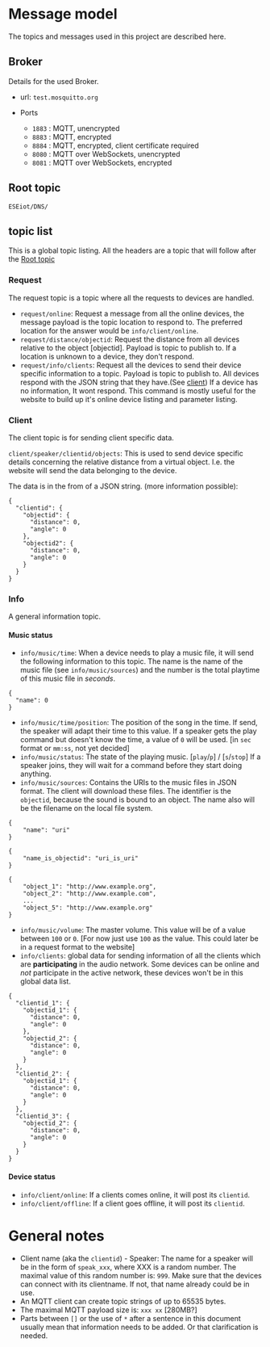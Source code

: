 # Message model

The topics and messages used in this project are described here.

## Broker

Details for the used Broker.

- url: `test.mosquitto.org`
- Ports

  - `1883` : MQTT, unencrypted
  - `8883` : MQTT, encrypted
  - `8884` : MQTT, encrypted, client certificate required
  - `8080` : MQTT over WebSockets, unencrypted
  - `8081` : MQTT over WebSockets, encrypted

## Root topic

`ESEiot/DNS/`

## topic list

This is a global topic listing. All the headers are a topic that will follow after the [Root topic](#root-topic)

### Request

The request topic is a topic where all the requests to devices are handled.

- `request/online`: Request a message from all the online devices, the message payload is the topic location to respond to. The preferred location for the answer would be `info/client/online`.
- `request/distance/objectid`: Request the distance from all devices relative to the object [objectid]. Payload is topic to publish to. If a location is unknown to a device, they don't respond.
- `request/info/clients`: Request all the devices to send their device specific information to a topic. Payload is topic to publish to. All devices respond with the JSON string that they have.(See [client](#client)) If a device has no information, It wont respond. This command is mostly useful for the website to build up it's online device listing and parameter listing.

### Client

The client topic is for sending client specific data.

`client/speaker/clientid/objects`: This is used to send device specific details concerning the relative distance from a virtual object. I.e. the website will send the data belonging to the device.

The data is in the from of a JSON string. (more information possible):

```
{
  "clientid": {
    "objectid": {
      "distance": 0,
      "angle": 0
    },
    "objectid2": {
      "distance": 0,
      "angle": 0
    }
  }
}
```

### Info

A general information topic.

#### Music status

- `info/music/time`: When a device needs to play a music file, it will send the following information to this topic. The name is the name of the music file (see `info/music/sources`) and the number is the total playtime of this music file in *seconds*.
```
{
  "name": 0
}
```
- `info/music/time/position`: The position of the song in the time. If send, the speaker will adapt their time to this value. If a speaker gets the play command but doesn't know the time, a value of `0` will be used. [in `sec` format or `mm:ss`, not yet decided]
- `info/music/status`: The state of the playing music. [`play`/`p`] / [`s`/`stop`] If a speaker joins, they will wait for a command before they start doing anything.
- `info/music/sources`: Contains the URIs to the music files in JSON format. The client will download these files. The identifier is the `objectid`, because the sound is bound to an object. The name also will be the filename on the local file system.
```
{
    "name": "uri"
}
```
```
{
    "name_is_objectid": "uri_is_uri"
}
```
```
{
    "object_1": "http://www.example.org",
    "object_2": "http://www.example.com",
    ...
    "object_5": "http://www.example.org"
}
```
- `info/music/volume`: The master volume. This value will be of a value between `100` or `0`. [For now just use `100` as the value. This could later be in a request format to the website]
- `info/clients`: global data for sending information of all the clients which are **participating** in the audio network. Some devices can be online and *not* participate in the active network, these devices won't be in this global data list.
```
{
  "clientid_1": {
    "objectid_1": {
      "distance": 0,
      "angle": 0
    },
    "objectid_2": {
      "distance": 0,
      "angle": 0
    }
  },
  "clientid_2": {
    "objectid_1": {
      "distance": 0,
      "angle": 0
    }
  },
  "clientid_3": {
    "objectid_2": {
      "distance": 0,
      "angle": 0
    }
  }
}
```

#### Device status

- `info/client/online`: If a clients comes online, it will post its `clientid`.
- `info/client/offline`: If a client goes offline, it will post its `clientid`.

# General notes

- Client name (aka the `clientid`) - Speaker: The name for a speaker will be in the form of `speak_xxx`, where XXX is a random number. The maximal value of this random number is: `999`. Make sure that the devices can connect with its clientname. If not, that name already could be in use.
- An MQTT client can create topic strings of up to 65535 bytes.
- The maximal MQTT payload size is: `xxx xx` [280MB?]
- Parts between `[]` or the use of `*` after a sentence in this document usually mean that information needs to be added. Or that clarification is needed.
